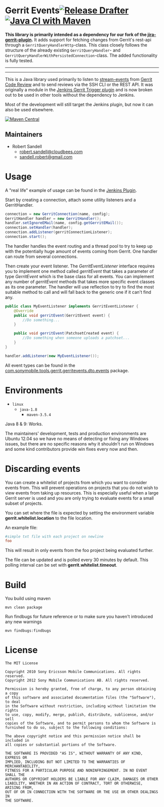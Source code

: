 Gerrit Events[![Release Drafter](https://github.com/faktorzehn/gerrit-events/actions/workflows/release-drafter.yml/badge.svg)](https://github.com/faktorzehn/gerrit-events/actions/workflows/release-drafter.yml) [![Java CI with Maven](https://github.com/faktorzehn/gerrit-events/actions/workflows/maven.yml/badge.svg)](https://github.com/faktorzehn/gerrit-events/actions/workflows/maven.yml)
=============

**This library is primarily intended as a dependency for our fork of the [jira-gerrit-plugin](https://github.com/faktorzehn/jira-gerrit-plugin).**
It adds support for fetching changes from Gerrit's rest-api through a ``GerritQueryHandlerHttp``-class. This class closely follows
the structure of the already existing ``GerritQueryHandler``- and ``GerritQueryHandlerWithPersistedConnection``-class.
The added functionality is fully tested.


- - - -
- - - -


This is a Java library used primarily to listen to [stream-events](https://gerrit-documentation.storage.googleapis.com/Documentation/2.8.1/cmd-stream-events.html) from [Gerrit Code Review](https://code.google.com/p/gerrit/) and to send reviews via the SSH CLI or the REST API.
It was originally a module in the [Jenkins Gerrit Trigger plugin](https://github.com/jenkinsci/gerrit-trigger-plugin) and is now broken out to be used in other tools without the dependency to Jenkins.

Most of the development will still target the Jenkins plugin, but now it can also be used elsewhere.

[![Maven Central](https://maven-badges.herokuapp.com/maven-central/com.sonymobile.tools.gerrit/gerrit-events/badge.svg)](https://maven-badges.herokuapp.com/maven-central/com.sonymobile.tools.gerrit/gerrit-events)

## Maintainers

* Robert Sandell
  - robert.sandell@cloudbees.com
  - sandell.robert@gmail.com

# Usage
A "real life" example of usage can be found in the [Jenkins Plugin](https://github.com/jenkinsci/gerrit-trigger-plugin/blob/master/gerrithudsontrigger/src/main/java/com/sonyericsson/hudson/plugins/gerrit/trigger/GerritServer.java#L408).

Start by creating a connection, attach some utility listeners and a GerritHandler.

```java
connection = new GerritConnection(name, config);
GerritHandler handler = new GerritHandler();
handler.setIgnoreEMail(name, config.getGerritEMail());
connection.setHandler(handler);
connection.addListener(gerritConnectionListener);
connection.start();
```

The handler handles the event routing and a thread pool to try to keep up with the potentially
huge amount of events coming from Gerrit. One handler can route from several connections.

Then create your event listener. The *GerritEventListener* interface requires you to implement one method
called *gerritEvent* that takes a parameter of type *GerritEvent* which is the base class for all events.
You can implement any number of *gerritEvent* methods that takes more specific event classes as its one parameter.
The handler will use reflection to try to find the most suitable method to call and will fall back to the generic one if it can't find any.

```java
public class MyEventListener implements GerritEventListener {
    @Override
    public void gerritEvent(GerritEvent event) {
        //Do something...
    }

    public void gerritEvent(PatchsetCreated event) {
        //Do something when someone uploads a patchset...
    }
}
```

```java
handler.addListener(new MyEventListener());
```

All event types can be found in the [com.sonymobile.tools.gerrit.gerritevents.dto.events](https://github.com/sonyxperiadev/gerrit-events/tree/master/src/main/java/com/sonymobile/tools/gerrit/gerritevents/dto/events) package.


# Environments
* `linux`
    * `java-1.8`
        * `maven-3.5.4`

Java 8 & 9: Works.

The maintainers' development, tests and production environments are
Ubuntu 12.04 so we have no means of detecting or fixing any Windows issues,
but there are no specific reasons why it shouldn't run on Windows
and some kind contributors provide win fixes every now and then.

# Discarding events
You can create a whitelist of projects from which you want to consider events from. This will prevent operations on projects that you do not wish to view events from taking up resources. This is especially useful when a large Gerrit server is used and you are only trying to evaluate events for a small subset of projects. 

You can set where the file is expected by setting the environment variable **gerrit.whitelist.location** to the file location. 

 An example file: 
 
 ```ini
#simple txt file with each project on newline
foo
```

This will result in only events from the foo project being evaluated further. 

The file can be updated and is polled every 30 minutes by default. This polling interval can be set with **gerrit.whitelist.timeout**. 


# Build
You build using maven

    mvn clean package

Run findbugs for future reference
or to make sure you haven't introduced any new warnings

    mvn findbugs:findbugs


# License

    The MIT License

    Copyright 2010 Sony Ericsson Mobile Communications. All rights reserved.
    Copyright 2012 Sony Mobile Communications AB. All rights reserved.

    Permission is hereby granted, free of charge, to any person obtaining a copy
    of this software and associated documentation files (the "Software"), to deal
    in the Software without restriction, including without limitation the rights
    to use, copy, modify, merge, publish, distribute, sublicense, and/or sell
    copies of the Software, and to permit persons to whom the Software is
    furnished to do so, subject to the following conditions:

    The above copyright notice and this permission notice shall be included in
    all copies or substantial portions of the Software.

    THE SOFTWARE IS PROVIDED "AS IS", WITHOUT WARRANTY OF ANY KIND, EXPRESS OR
    IMPLIED, INCLUDING BUT NOT LIMITED TO THE WARRANTIES OF MERCHANTABILITY,
    FITNESS FOR A PARTICULAR PURPOSE AND NONINFRINGEMENT. IN NO EVENT SHALL THE
    AUTHORS OR COPYRIGHT HOLDERS BE LIABLE FOR ANY CLAIM, DAMAGES OR OTHER
    LIABILITY, WHETHER IN AN ACTION OF CONTRACT, TORT OR OTHERWISE, ARISING FROM,
    OUT OF OR IN CONNECTION WITH THE SOFTWARE OR THE USE OR OTHER DEALINGS IN
    THE SOFTWARE.
